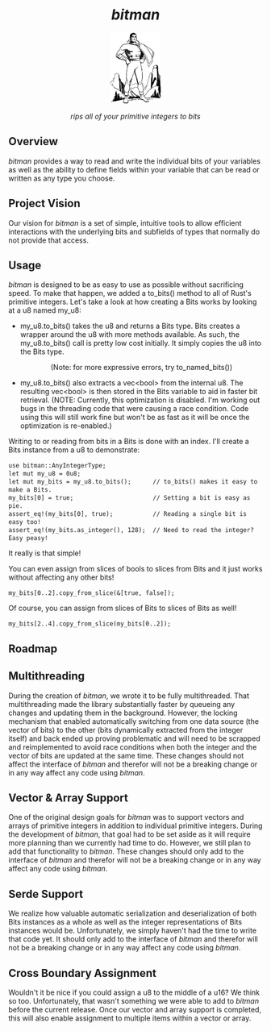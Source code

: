 # **<center>*bitman*</center>** 

<center><img src="generic-superhero.svg" width="20%"></center>


*<center>rips all of your primitive integers to bits</center>*

## Overview

*bitman* provides a way to read and write the individual bits of your variables as well as the ability to define fields within your variable that can be read or written as any type you choose.

## Project Vision

Our vision for *bitman* is a set of simple, intuitive tools to allow efficient interactions with the underlying bits and subfields of types that normally do not provide that access.

## Usage

*bitman* is designed to be as easy to use as possible without sacrificing
speed.  To make that happen, we added a to_bits() method to all of Rust's
primitive integers.  Let's take a look at how creating a Bits works by looking at a u8 named my_u8:

- my_u8.to_bits() takes the u8 and returns a Bits type.  Bits creates a wrapper
  around the u8 with more methods available.  As such, the my_u8.to_bits() call is pretty low cost initially.  It simply copies the u8 into the Bits type.
  <center>(Note: for more expressive errors, try to_named_bits())</center>
  
- my_u8.to_bits() also extracts a vec\<bool> from the internal u8.  The
  resulting vec\<bool> is then stored in the Bits variable to aid in faster bit retrieval. (NOTE: Currently, this optimization is disabled.  I'm working out bugs in the threading code that were causing a race condition.  Code using this will still work fine but won't be as fast as it will be once the optimization is re-enabled.)

Writing to or reading from bits in a Bits is done with an index.  I'll create a Bits instance from a u8 to demonstrate:

    use bitman::AnyIntegerType;
    let mut my_u8 = 0u8;
    let mut my_bits = my_u8.to_bits();      // to_bits() makes it easy to make a Bits.
    my_bits[0] = true;                      // Setting a bit is easy as pie.
    assert_eq!(my_bits[0], true);           // Reading a single bit is easy too!
    assert_eq!(my_bits.as_integer(), 128);  // Need to read the integer?  Easy peasy!

It really is that simple!

You can even assign from slices of bools to slices from Bits and it just works
without affecting any other bits!

    my_bits[0..2].copy_from_slice(&[true, false]);

Of course, you can assign from slices of Bits to slices of Bits as well!

    my_bits[2..4].copy_from_slice(my_bits[0..2]);

## Roadmap

Multithreading
--------------

During the creation of *bitman*, we wrote it to be fully multithreaded.  That
multithreading made the library substantially faster by queueing any changes
and updating them in the background.  However, the locking mechanism that
enabled automatically switching from one data source (the vector of bits) to
the other (bits dynamically extracted from the integer itself) and back ended
up proving problematic and will need to be scrapped and reimplemented to avoid
race conditions when both the integer and the vector of bits are updated at
the same time.  These changes should not affect the interface of *bitman* and
therefor will not be a breaking change or in any way affect any code using
*bitman*.

Vector & Array Support
----------------------

One of the original design goals for *bitman* was to support vectors and
arrays of primitive integers in addition to individual primitive integers.
During the development of *bitman*, that goal had to be set aside as it will
require more planning than we currently had time to do.  However, we still
plan to add that functionality to *bitman*.   These changes should only add
to the interface of *bitman* and therefor will not be a breaking change or
in any way affect any code using *bitman*.

Serde Support
-------------

We realize how valuable automatic serialization and deserialization of both
Bits instances as a whole as well as the integer representations of Bits
instances would be.  Unfortunately, we simply haven't had the time to write
that code yet.  It should only add to the interface of *bitman* and
therefor will not be a breaking change or in any way affect any code using
*bitman*.

Cross Boundary Assignment
-------------------------

Wouldn't it be nice if you could assign a u8 to the middle of a u16?  We
think so too.  Unfortunately, that wasn't something we were able to add to
*bitman* before the current release.  Once our vector and array support
is completed, this will also enable assignment to multiple items within a
vector or array.
